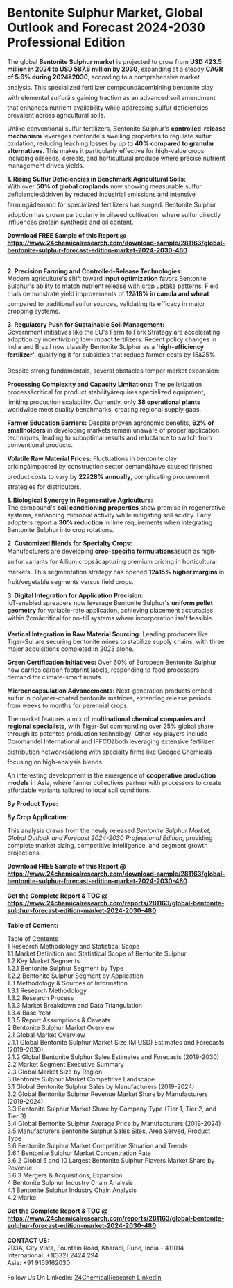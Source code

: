 <h1>Bentonite Sulphur Market, Global Outlook and Forecast 2024-2030 Professional Edition</h1><p>The global <strong>Bentonite Sulphur market</strong> is projected to grow from <strong>USD 423.5 million in 2024 to USD 587.6 million by 2030</strong>, expanding at a steady <strong>CAGR of 5.6% during 2024â2030</strong>, according to a comprehensive market analysis. This specialized fertilizer compoundâcombining bentonite clay with elemental sulfurâis gaining traction as an advanced soil amendment that enhances nutrient availability while addressing sulfur deficiencies prevalent across agricultural soils.</p><p>Unlike conventional sulfur fertilizers, Bentonite Sulphur's <strong>controlled-release mechanism</strong> leverages bentonite's swelling properties to regulate sulfur oxidation, reducing leaching losses by up to <strong>40% compared to granular alternatives</strong>. This makes it particularly effective for high-value crops including oilseeds, cereals, and horticultural produce where precise nutrient management drives yields.</p><p><strong>1. Rising Sulfur Deficiencies in Benchmark Agricultural Soils:</strong><br>
With over <strong>50% of global croplands</strong> now showing measurable sulfur deficienciesâdriven by reduced industrial emissions and intensive farmingâdemand for specialized fertilizers has surged. Bentonite Sulphur adoption has grown particularly in oilseed cultivation, where sulfur directly influences protein synthesis and oil content.</p><div><b>Download FREE Sample of this Report @ 
            <a href="https://www.24chemicalresearch.com/download-sample/281163/global-bentonite-sulphur-forecast-edition-market-2024-2030-480">
            https://www.24chemicalresearch.com/download-sample/281163/global-bentonite-sulphur-forecast-edition-market-2024-2030-480</a></b></div><br><p><strong>2. Precision Farming and Controlled-Release Technologies:</strong><br>
Modern agriculture's shift toward <strong>input optimization</strong> favors Bentonite Sulphur's ability to match nutrient release with crop uptake patterns. Field trials demonstrate yield improvements of <strong>12â18% in canola and wheat</strong> compared to traditional sulfur sources, validating its efficacy in major cropping systems.</p><p><strong>3. Regulatory Push for Sustainable Soil Management:</strong><br>
Government initiatives like the EU's Farm to Fork Strategy are accelerating adoption by incentivizing low-impact fertilizers. Recent policy changes in India and Brazil now classify Bentonite Sulphur as a <strong>'high-efficiency fertilizer'</strong>, qualifying it for subsidies that reduce farmer costs by 15â25%.</p><p>Despite strong fundamentals, several obstacles temper market expansion:</p><p><strong>Processing Complexity and Capacity Limitations:</strong> The pelletization processâcritical for product stabilityârequires specialized equipment, limiting production scalability. Currently, only <strong>38 operational plants</strong> worldwide meet quality benchmarks, creating regional supply gaps.</p><p><strong>Farmer Education Barriers:</strong> Despite proven agronomic benefits, <strong>62% of smallholders</strong> in developing markets remain unaware of proper application techniques, leading to suboptimal results and reluctance to switch from conventional products.</p><p><strong>Volatile Raw Material Prices:</strong> Fluctuations in bentonite clay pricingâimpacted by construction sector demandâhave caused finished product costs to vary by <strong>22â28% annually</strong>, complicating procurement strategies for distributors.</p><p><strong>1. Biological Synergy in Regenerative Agriculture:</strong><br>
The compound's <strong>soil conditioning properties</strong> show promise in regenerative systems, enhancing microbial activity while mitigating soil acidity. Early adopters report a <strong>30% reduction</strong> in lime requirements when integrating Bentonite Sulphur into crop rotations.</p><p><strong>2. Customized Blends for Specialty Crops:</strong><br>
Manufacturers are developing <strong>crop-specific formulations</strong>âsuch as high-sulfur variants for Allium cropsâcapturing premium pricing in horticultural markets. This segmentation strategy has opened <strong>12â15% higher margins</strong> in fruit/vegetable segments versus field crops.</p><p><strong>3. Digital Integration for Application Precision:</strong><br>
IoT-enabled spreaders now leverage Bentonite Sulphur's <strong>uniform pellet geometry</strong> for variable-rate application, achieving placement accuracies within 2cmâcritical for no-till systems where incorporation isn't feasible.</p><p><strong>Vertical Integration in Raw Material Sourcing:</strong> Leading producers like Tiger-Sul are securing bentonite mines to stabilize supply chains, with three major acquisitions completed in 2023 alone.</p><p><strong>Green Certification Initiatives:</strong> Over 60% of European Bentonite Sulphur now carries carbon footprint labels, responding to food processors' demand for climate-smart inputs.</p><p><strong>Microencapsulation Advancements:</strong> Next-generation products embed sulfur in polymer-coated bentonite matrices, extending release periods from weeks to months for perennial crops.</p><p>The market features a mix of <strong>multinational chemical companies and regional specialists</strong>, with Tiger-Sul commanding over 25% global share through its patented production technology. Other key players include Coromandel International and IFFCOâboth leveraging extensive fertilizer distribution networksâalong with specialty firms like Coogee Chemicals focusing on high-analysis blends.</p><p>An interesting development is the emergence of <strong>cooperative production models</strong> in Asia, where farmer collectives partner with processors to create affordable variants tailored to local soil conditions.</p><p><strong>By Product Type:</strong></p><p><strong>By Crop Application:</strong></p><p>This analysis draws from the newly released <em>Bentonite Sulphur Market, Global Outlook and Forecast 2024-2030 Professional Edition</em>, providing complete market sizing, competitive intelligence, and segment growth projections.</p><div><b>Download FREE Sample of this Report @ 
            <a href="https://www.24chemicalresearch.com/download-sample/281163/global-bentonite-sulphur-forecast-edition-market-2024-2030-480">
            https://www.24chemicalresearch.com/download-sample/281163/global-bentonite-sulphur-forecast-edition-market-2024-2030-480</a></b></div><br><div><b>Get the Complete Report & TOC @ 
            <a href="https://www.24chemicalresearch.com/reports/281163/global-bentonite-sulphur-forecast-edition-market-2024-2030-480">
            https://www.24chemicalresearch.com/reports/281163/global-bentonite-sulphur-forecast-edition-market-2024-2030-480</a></b></div><br>
            <b>Table of Content:</b><p>Table of Contents<br />
 1 Research Methodology and Statistical Scope<br />
 1.1 Market Definition and Statistical Scope of Bentonite Sulphur<br />
 1.2 Key Market Segments<br />
 1.2.1 Bentonite Sulphur Segment by Type<br />
 1.2.2 Bentonite Sulphur Segment by Application<br />
 1.3 Methodology & Sources of Information<br />
 1.3.1 Research Methodology<br />
 1.3.2 Research Process<br />
 1.3.3 Market Breakdown and Data Triangulation<br />
 1.3.4 Base Year<br />
 1.3.5 Report Assumptions & Caveats<br />
 2 Bentonite Sulphur Market Overview<br />
 2.1 Global Market Overview<br />
 2.1.1 Global Bentonite Sulphur Market Size (M USD) Estimates and Forecasts (2019-2030)<br />
 2.1.2 Global Bentonite Sulphur Sales Estimates and Forecasts (2019-2030)<br />
 2.2 Market Segment Executive Summary<br />
 2.3 Global Market Size by Region<br />
 3 Bentonite Sulphur Market Competitive Landscape<br />
 3.1 Global Bentonite Sulphur Sales by Manufacturers (2019-2024)<br />
 3.2 Global Bentonite Sulphur Revenue Market Share by Manufacturers (2019-2024)<br />
 3.3 Bentonite Sulphur Market Share by Company Type (Tier 1, Tier 2, and Tier 3)<br />
 3.4 Global Bentonite Sulphur Average Price by Manufacturers (2019-2024)<br />
 3.5 Manufacturers Bentonite Sulphur Sales Sites, Area Served, Product Type<br />
 3.6 Bentonite Sulphur Market Competitive Situation and Trends<br />
 3.6.1 Bentonite Sulphur Market Concentration Rate<br />
 3.6.2 Global 5 and 10 Largest Bentonite Sulphur Players Market Share by Revenue<br />
 3.6.3 Mergers & Acquisitions, Expansion<br />
 4 Bentonite Sulphur Industry Chain Analysis<br />
 4.1 Bentonite Sulphur Industry Chain Analysis<br />
 4.2 Marke</p><div><b>Get the Complete Report & TOC @ 
            <a href="https://www.24chemicalresearch.com/reports/281163/global-bentonite-sulphur-forecast-edition-market-2024-2030-480">
            https://www.24chemicalresearch.com/reports/281163/global-bentonite-sulphur-forecast-edition-market-2024-2030-480</a></b></div><br><b>CONTACT US:</b><br>
            203A, City Vista, Fountain Road, Kharadi, Pune, India - 411014<br>
            International: +1(332) 2424 294<br>
            Asia: +91 9169162030 <br><br>
            Follow Us On LinkedIn: <a href="https://www.linkedin.com/company/24chemicalresearch/">24ChemicalResearch LinkedIn</a>